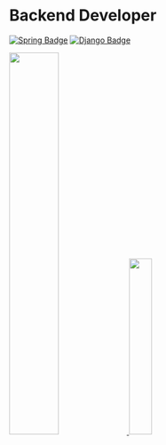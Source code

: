 # Backend Developer

[![Spring Badge](https://img.shields.io/badge/Spring-6DB33F?style=flat-square&logo=Spring&logoColor=white)](https://spring.io/)
[![Django Badge](https://img.shields.io/badge/Django-092E20?style=flat-square&logo=Django&logoColor=white)](https://www.djangoproject.com/)


<a href="s">
  <img src="https://github-readme-stats.vercel.app/api?username=bae080311&theme=tokyonight&show_icons=true" width="42%" />
</a>
<a href="https://github.com/kimjihoon3106/github-readme-stats">
    <img src="https://github-readme-stats.vercel.app/api/top-langs/?username=kimjihoon3106&layout=donut&show_icons=true&theme=material-palenight&hide_border=true&bg_color=20232a&icon_color=58A6FF&text_color=fff&title_color=58A6FF&count_private=true&exclude_repo=Face-Transfer-Application" width=28.5% />
</a> 
